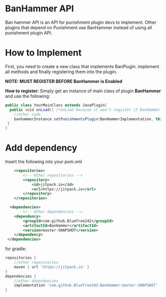 # BanHammer API
Ban hammer API is an API for punishment plugin devs to implement. Other plugins that depend on Punishment use BanHammer instead of using all punishment plugin API.

# How to Implement

First, you need to create a new class that implements BanPlugin. implement all methods and finally registering them into the plugin.

**NOTE: MUST REGISTER BEFORE BanHammer is Enabled**

**How to register:**
Simply get an instance of main class of plugin **BanHammer** and use the following:
```java
public class YourMainClass extends JavaPlugin{
  public void onLoad() /*onLoad because it won't register if BanHammer is enabled (sometimes when server finishes starting but onLoad is recommended)*/{
    //other code
    banhammerInstance.setPunishmentsPlugin(BanHammerImplementation, this); //"this" is your main class
 }
}
```

# Add dependency
Insert the following into your pom.xml

```xml
	<repositories>
        <!-- Other repositories -->
		<repository>
		    <id>jitpack.io</id>
		    <url>https://jitpack.io</url>
		</repository>
	</repositories>

  <dependencies>
        <!-- Other dependencies -->
	<dependency>
	    <groupId>com.github.BlueTree242</groupId>
	    <artifactId>BanHammer</artifactId>
	    <version>master-SNAPSHOT</version>
	</dependency>
 </dependencies>
```

for gradle:
```gradle
repositories {
	//other repositories
	maven { url 'https://jitpack.io' }
}
dependencies {
    //other dependencies
	implementation 'com.github.BlueTree242:BanHammer:master-SNAPSHOT'
}
```

